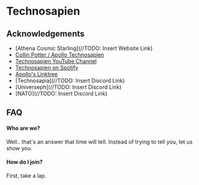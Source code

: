 # Technosapien

## Acknowledgements
 - [Athena Cosmic Starling](//TODO: Insert Website Link)
 - [Collin Potter / Apollo Technosapien](https://www.instagram.com/collin.potter/)
 - [Technosapien YouTube Channel](https://www.youtube.com/channel/UCuG6zIgvfHf0KRD0rsVGWkw)
 - [Technosapien on Spotify](https://open.spotify.com/artist/2DlbzqlKRxfZegkkEhKPrp?si=TemiW9_NT8KipnXAg7p3UA&utm_medium=share&utm_source=linktree&nd=1&dlsi=6e828f38713a45b3)
 - [Apollo's Linktree](https://linktr.ee/technosapien)
 - [Technosapia](//TODO: Insert Discord Link)
 - [Universeph](//TODO: Insert Discord Link)
 - [NATO](//TODO: Insert Discord Link)

## FAQ

#### Who are we?

Well.. that's an answer that time will tell. Instead of trying to tell you, let us show you.

#### How do I join?

First, take a lap.

